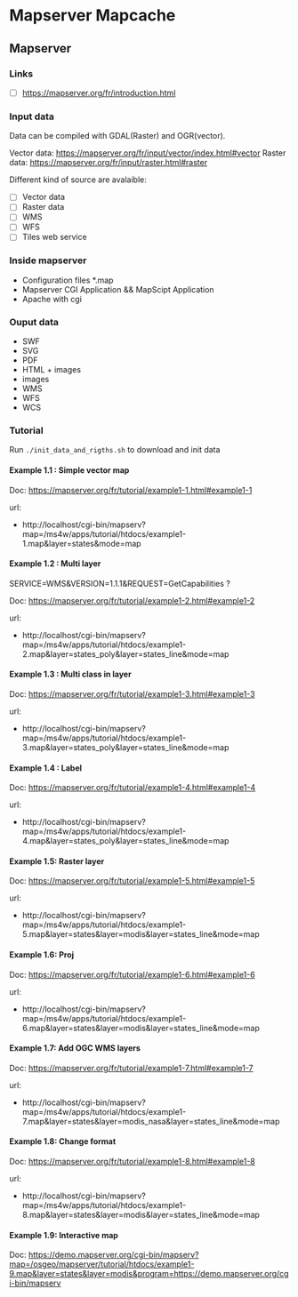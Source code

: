 # Mapserver Mapcache


## Mapserver

### Links

- [ ] https://mapserver.org/fr/introduction.html


### Input data
Data can be compiled with GDAL(Raster) and OGR(vector).


Vector data: https://mapserver.org/fr/input/vector/index.html#vector
Raster data: https://mapserver.org/fr/input/raster.html#raster

Different kind of source are avalaible:
- [ ] Vector data
- [ ] Raster data
- [ ] WMS
- [ ] WFS
- [ ] Tiles web service

### Inside mapserver

- Configuration files *.map
- Mapserver CGI Application && MapScipt Application
- Apache with cgi

### Ouput data

- SWF
- SVG
- PDF
- HTML + images
- images
- WMS
- WFS
- WCS





### Tutorial


Run ```./init_data_and_rigths.sh``` to download and init data


#### Example 1.1 : Simple vector map

Doc: https://mapserver.org/fr/tutorial/example1-1.html#example1-1

url:
- http://localhost/cgi-bin/mapserv?map=/ms4w/apps/tutorial/htdocs/example1-1.map&layer=states&mode=map


#### Example 1.2 : Multi layer

SERVICE=WMS&VERSION=1.1.1&REQUEST=GetCapabilities ?


Doc: https://mapserver.org/fr/tutorial/example1-2.html#example1-2

url:
- http://localhost/cgi-bin/mapserv?map=/ms4w/apps/tutorial/htdocs/example1-2.map&layer=states_poly&layer=states_line&mode=map


#### Example 1.3 : Multi class in layer

Doc: https://mapserver.org/fr/tutorial/example1-3.html#example1-3

url:
- http://localhost/cgi-bin/mapserv?map=/ms4w/apps/tutorial/htdocs/example1-3.map&layer=states_poly&layer=states_line&mode=map

#### Example 1.4 : Label

Doc: https://mapserver.org/fr/tutorial/example1-4.html#example1-4

url:
- http://localhost/cgi-bin/mapserv?map=/ms4w/apps/tutorial/htdocs/example1-4.map&layer=states_poly&layer=states_line&mode=map

#### Example 1.5: Raster layer

Doc: https://mapserver.org/fr/tutorial/example1-5.html#example1-5

url:
- http://localhost/cgi-bin/mapserv?map=/ms4w/apps/tutorial/htdocs/example1-5.map&layer=states&layer=modis&layer=states_line&mode=map

#### Example 1.6: Proj

Doc: https://mapserver.org/fr/tutorial/example1-6.html#example1-6

url:
- http://localhost/cgi-bin/mapserv?map=/ms4w/apps/tutorial/htdocs/example1-6.map&layer=states&layer=modis&layer=states_line&mode=map

#### Example 1.7: Add OGC WMS layers

Doc: https://mapserver.org/fr/tutorial/example1-7.html#example1-7

url:
- http://localhost/cgi-bin/mapserv?map=/ms4w/apps/tutorial/htdocs/example1-7.map&layer=states&layer=modis_nasa&layer=states_line&mode=map

#### Example 1.8: Change format

Doc: https://mapserver.org/fr/tutorial/example1-8.html#example1-8

url:
- http://localhost/cgi-bin/mapserv?map=/ms4w/apps/tutorial/htdocs/example1-8.map&layer=states&layer=modis&layer=states_line&mode=map

#### Example 1.9: Interactive map

Doc: https://demo.mapserver.org/cgi-bin/mapserv?map=/osgeo/mapserver/tutorial/htdocs/example1-9.map&layer=states&layer=modis&program=https://demo.mapserver.org/cgi-bin/mapserv



